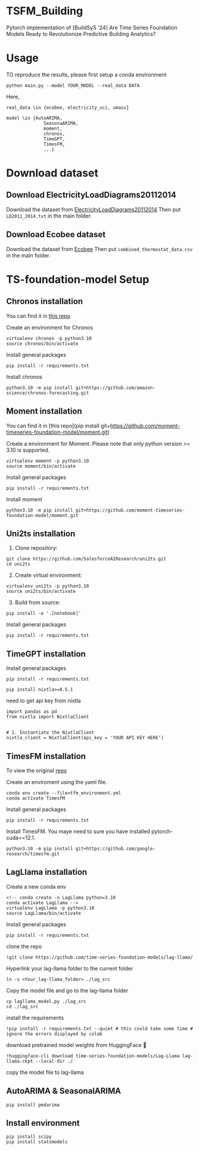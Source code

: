 # TSFM_Building

Pytorch implementation of \[BuildSyS '24\] Are Time Series Foundation Models Ready to Revolutionize Predictive Building Analytics? 

# Usage
TO reproduce the results, please first setup a conda environment
```
python main.py --model YOUR_MODEL --real_data DATA
```
Here,
```
real_data \in {ecobee, electricity_uci, umass}
```
```
model \in {AutoARIMA,
              SeasonaARIMA,
              moment,
              chronos,
              TimeGPT,
              TimesFM,
              ...}
```

# Download dataset
## Download ElectricityLoadDiagrams20112014
Download the dataset from [ElectricityLoadDiagrams20112014](https://archive.ics.uci.edu/dataset/321/electricityloaddiagrams20112014)
Then put ```LD2011_2014.txt``` in the main folder.

## Download Ecobee dataset
Download the dataset from [Ecobee](https://archive.ics.uci.edu/dataset/321/electricityloaddiagrams20112014)
Then put ```combined_thermostat_data.csv``` in the main folder.

# TS-foundation-model Setup
## Chronos installation
 You can find it in [this repo](https://github.com/amazon-science/chronos-forecasting?tab=readme-ov-file)

Create an environment for Chronos
```
virtualenv chronos -p python3.10
source chronos/bin/activate
```
Install general packages
```
pip install -r requirements.txt
```
Install chronos
 ```
python3.10 -m pip install git+https://github.com/amazon-science/chronos-forecasting.git
 ```

 ## Moment installation
 You can find it in [this repo](pip install git+https://github.com/moment-timeseries-foundation-model/moment.git)

Create a environment for Moment. Please note that only python version >= 3.10 is supported.
```
virtualenv moment -p python3.10
source moment/bin/activate
```
Install general packages
```
pip install -r requirements.txt
```
Install moment
 ```
python3.10 -m pip install git+https://github.com/moment-timeseries-foundation-model/moment.git
 ```

## Uni2ts installation

1. Clone repository:
```shell
git clone https://github.com/SalesforceAIResearch/uni2ts.git
cd uni2ts
```

2) Create virtual environment:
```shell
virtualenv uni2ts -p python3.10
source uni2ts/bin/activate
```

3) Build from source:
```shell
pip install -e '.[notebook]'
```

Install general packages
```
pip install -r requirements.txt
```

 ## TimeGPT installation

 Install general packages
```
pip install -r requirements.txt
```
 
 ```
pip install nixtla>=0.5.1
 ```
need to get api key from nixtla
 ```
import pandas as pd
from nixtla import NixtlaClient


# 1. Instantiate the NixtlaClient
nixtla_client = NixtlaClient(api_key = 'YOUR API KEY HERE')
 ```
 ## TimesFM installation

To view the original [repo](https://github.com/google-research/timesfm?tab=readme-ov-file)

Create an enviroment using the yaml file.
```
conda env create --file=tfm_environment.yml
conda activate TimesFM
```

Install general packages
```
pip install -r requirements.txt
```

Install TimesFM. You maye need to sure you have installed pytorch-cuda==12.1.
```
python3.10 -m pip install git+https://github.com/google-research/timesfm.git
```
## LagLlama installation
Create a new conda env
```
<!-- conda create -n LagLlama python=3.10
conda activate LagLlama -->
virtualenv LagLlama -p python3.10
source LagLlama/bin/activate
```

Install general packages
```
pip install -r requirements.txt
```

clone the repo
```
!git clone https://github.com/time-series-foundation-models/lag-llama/
```
Hyperlink your lag-llama folder to the current folder
```
ln -s <Your_lag-llama_folder> ./lag_src
```
Copy the model file and go to the lag-llama folder
```
cp lagllama_model.py ./lag_src
cd ./lag_src
```
install the requirements
```
!pip install -r requirements.txt --quiet # this could take some time # ignore the errors displayed by colab
```
download pretrained model weights from HuggingFace 🤗
```
!huggingface-cli download time-series-foundation-models/Lag-Llama lag-llama.ckpt --local-dir ./
```
copy the model file to lag-llama
## AutoARIMA & SeasonalARIMA
```
pip install pmdarima
```

## Install environment
```
pip install scipy
pip install statsmodels
```
